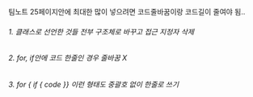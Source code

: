 팀노트 25페이지안에 최대한 많이 넣으려면 코드줄바꿈이랑 코드길이 줄여야 됨..
###### 1. 클래스로 선언한 것들 전부 구조체로 바꾸고 접근 지정자 삭제
###### 2. for, if안에 코드 한줄인 경우 줄바꿈 X
###### 3. for { if { code }} 이런 형태도 중괄호 없이 한줄로 쓰기

<!-- ### 앞으로 할 거
  1. small to large
  1. simplex / LP dual
  1. 매트로이드
  1. PST
  1. hld
  1. centroid decomposition
  1. $\vdots$
  1. 스프라그 그런디
  1. $\vdots$
  1. DP 최적화들
  1. 리-차오
  1. 선형대수학 카테고리 추가

### 기존 문서에 추가할 거
  * [ ] 유니온파인드 `template <bool largeToSmall=false>` 추가
  * [ ] 오일러 회로 -> 오일러 경로
  * [ ] CHT DP -> lineContainer
  * [ ] 행렬제곱 -> $O(R^3 + RlogN)$ 구현

### 코드 테스트 안 끝난 거
  * [ ] 방향 그래프에서 오일러 회로

### 개선할 거
  * [ ] 그래프들 `addEdge()`함수 간선 양방향/단방향인지 `template <bool directed>`, `if constexpr`사용해서 수정
  * [ ] 회문 트리, 아호-코라식 배열구현에서 문자 종류 제한 개선(convertCharToIdx함수 추가)

### 추가 최적화
  * [x] FFT -> 비재귀로 변경
  * [x] FFT -> 비트뒤집기 최적화
  * [ ] FFT -> SSE/AVX최적화?
  * [ ] 행렬곱셈 -> 캐시 적중률 높이기
  * [ ] 세그먼트 트리 -> 사칙연산 비트연산으로 대체
  * [ ] LCA -> 캐시 적중률 높이기

### LaTeX 수식 형태 통일
  * [ ] 비교적 오래 전에 작성한 자료구조 문서들

## 리팩토링
### 코드, 폴더 구조
  * [ ] 기하학 도형 -> assert(size() >= 3); 추가
  * [ ] 스니펫 제목 크기 \#\#\# -> \#\#으로 변경

### 함수명 통일
  * [ ] splay tree -> lazy전파 함수
  * [ ] lazy propagation seg -> lazy전파 함수


### 변수명 통일
  * [ ] lca -> depth배열 이름 dep로 바꾸기
  * [ ] Dinic -> `template <typename F>` 대신 `template <typename flow_t>`나 `template <typename cap_t>`로 변경 -->